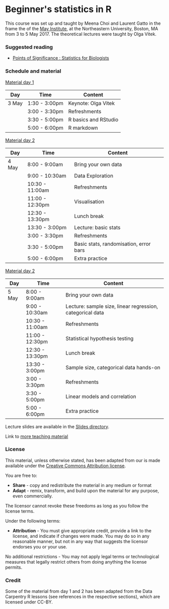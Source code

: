# Beginner's statistics in R

This course was set up and taught by Meena Choi and Laurent Gatto in
the frame the of the
[May Institute](http://computationalproteomics.ccis.northeastern.edu/programs/beginners-statistics-in-r/),
at the Northeastern University, Boston, MA from 3 to 5 May 2017. The
theoretical lectures were taught by Olga Vitek.

### Suggested reading

* [Points of Significance : Statistics for Biologists](https://www.nature.com/collections/qghhqm/pointsofsignificance)

### Schedule and material

[Material day 1](https://htmlpreview.github.io/?https://github.com/lgatto/2017-05-03-RstatsIntro-NEU/blob/master/01-rstats.html)

| Day     | Time          | Content             |
|---------|---------------|---------------------|
| 3 May   | 1:30 - 3:00pm | Keynote: Olga Vitek |
|         | 3:00 - 3:30pm | Refreshments        |
|         | 3:30 - 5:00pm | R basics and RStudio|
|         | 5:00 - 6:00pm | R markdown          |

[Material day 2](https://htmlpreview.github.io/?https://github.com/lgatto/2017-05-03-RstatsIntro-NEU/blob/master/02-rstats.html)


| Day     | Time          | Content             |
|---------|---------------|---------------------|
| 4 May   | 8:00 - 9:00am | Bring your own data |
|         | 9:00 - 10:30am| Data Exploration    |
|         | 10:30 - 11:00am| Refreshments       |
|         | 11:00 - 12:30pm| Visualisation      |
|         | 12:30 - 13:30pm| Lunch break        |
|         | 13:30 - 3:00pm | Lecture: basic stats |
|         | 3:00 - 3:30pm  | Refreshments         |
|         | 3:30 - 5:00pm  | Basic stats, randomisation, error bars |
|         | 5:00 - 6:00pm  | Extra practice       |


[Material day 2](https://htmlpreview.github.io/?https://github.com/lgatto/2017-05-03-RstatsIntro-NEU/blob/master/03-rstats.html)


| Day     | Time          | Content             |
|---------|---------------|---------------------|
| 5 May   | 8:00 - 9:00am | Bring your own data |
|         | 9:00 - 10:30am| Lecture: sample size, linear regression, categorical data |
|         | 10:30 - 11:00am| Refreshments       |
|         | 11:00 - 12:30pm| Statistical hypothesis testing  |
|         | 12:30 - 13:30pm| Lunch break        |
|         | 13:30 - 3:00pm | Sample size, categorical data hands-on |
|         | 3:00 - 3:30pm  | Refreshments         |
|         | 3:30 - 5:00pm  | Linear models and correlation |
|         | 5:00 - 6:00pm  | Extra practice       |


Lecture slides are available in the [Slides directory](https://github.com/lgatto/2017-05-03-RstatsIntro-NEU-/tree/master/Slides).

Link to [more teaching material](https://lgatto.github.io/TeachingMaterial/)

### License

This material, unless otherwise stated, has been adapted from our is
made available under the
[Creative Commons Attribution license](https://creativecommons.org/licenses/by/4.0/).

You are free to:

* **Share** - copy and redistribute the material in any medium or format
* **Adapt** - remix, transform, and build upon the material for any
  purpose, even commercially.

The licensor cannot revoke these freedoms as long as you follow the license terms.

Under the following terms:

* **Attribution** - You must give appropriate credit, provide a link
  to the license, and indicate if changes were made. You may do so in
  any reasonable manner, but not in any way that suggests the licensor
  endorses you or your use.

No additional restrictions - You may not apply legal terms or
technological measures that legally restrict others from doing
anything the license permits.

### Credit

Some of the material from day 1 and 2 has been adapted from the Data
Carpentry R lessons (see references in the respective sections), which
are licensed under CC-BY.

